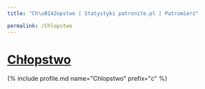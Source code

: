 ```yaml
---
title: "Ch\u0142opstwo | Statystyki patronite.pl | Patromierz"

permalink: /Chlopstwo
---
```


# [Chłopstwo](https://patronite.pl/Chlopstwo)

{% include profile.md name="Chlopstwo" prefix="c" %}
